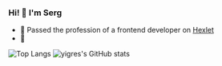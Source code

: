 ### Hi! 👋 I'm Serg

- 🌱 Passed the profession of a frontend developer on [Hexlet](https://ru.hexlet.io/u/yigres)
- 🔭  
  
![Top Langs](https://github-readme-stats.vercel.app/api/top-langs/?username=yigres&layout=compact&theme=synthwave)
![yigres's GitHub stats](https://github-readme-stats.vercel.app/api?username=yigres&show_icons=true&theme=radical&hide=stars,issues)

<!--
**yigres/yigres** is a ✨ _special_ ✨ repository because its `README.md` (this file) appears on your GitHub profile.

Here are some ideas to get you started:

- 🔭 I’m currently working on ...
- 🌱 I’m currently learning ...
- 👯 I’m looking to collaborate on ...
- 🤔 I’m looking for help with ...
- 💬 Ask me about ...
- 📫 How to reach me: ...
- 😄 Pronouns: ...
- ⚡ Fun fact: ...
-->
